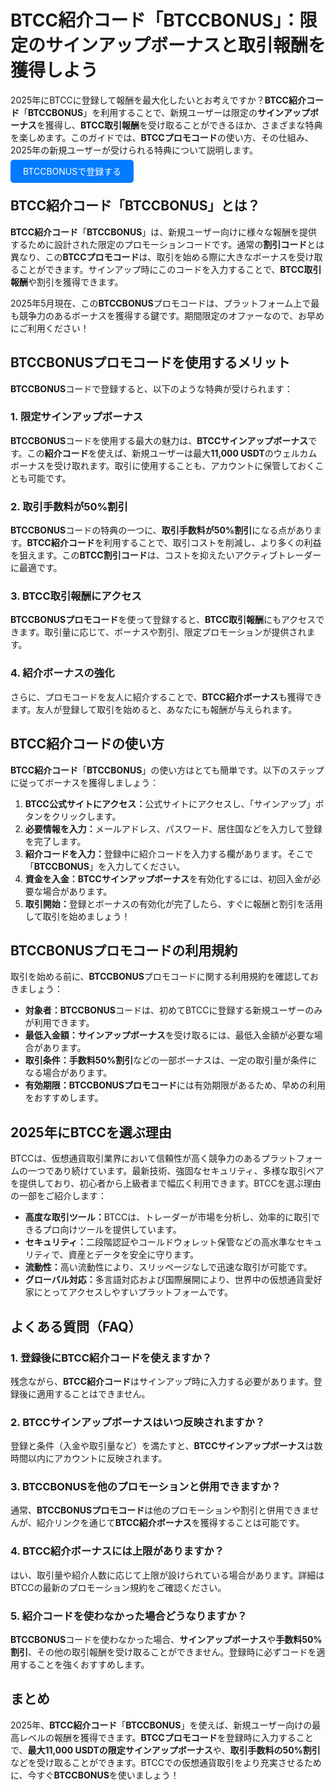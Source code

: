 <h1>BTCC紹介コード「BTCCBONUS」：限定のサインアップボーナスと取引報酬を獲得しよう</h1>
</header>

<section>
  <p>2025年にBTCCに登録して報酬を最大化したいとお考えですか？<strong>BTCC紹介コード</strong>「<strong>BTCCBONUS</strong>」を利用することで、新規ユーザーは限定の<strong>サインアップボーナス</strong>を獲得し、<strong>BTCC取引報酬</strong>を受け取ることができるほか、さまざまな特典を楽しめます。このガイドでは、<strong>BTCCプロモコード</strong>の使い方、その仕組み、2025年の新規ユーザーが受けられる特典について説明します。</p>
</section>
<p><a href="https://partner.btcc.com/us/c/BTCCBONUS/9303" target="_blank" style="color: white; background-color: #007bff; padding: 10px 20px; text-decoration: none; border-radius: 5px;">BTCCBONUSで登録する</a></p>

<section>
  <h2>BTCC紹介コード「BTCCBONUS」とは？</h2>
  <p><strong>BTCC紹介コード</strong>「<strong>BTCCBONUS</strong>」は、新規ユーザー向けに様々な報酬を提供するために設計された限定のプロモーションコードです。通常の<strong>割引コード</strong>とは異なり、この<strong>BTCCプロモコード</strong>は、取引を始める際に大きなボーナスを受け取ることができます。サインアップ時にこのコードを入力することで、<strong>BTCC取引報酬</strong>や割引を獲得できます。</p>
  <p>2025年5月現在、この<strong>BTCCBONUS</strong>プロモコードは、プラットフォーム上で最も競争力のあるボーナスを獲得する鍵です。期間限定のオファーなので、お早めにご利用ください！</p>
</section>

<section>
  <h2>BTCCBONUSプロモコードを使用するメリット</h2>
  <p><strong>BTCCBONUS</strong>コードで登録すると、以下のような特典が受けられます：</p>

  <h3>1. 限定サインアップボーナス</h3>
  <p><strong>BTCCBONUS</strong>コードを使用する最大の魅力は、<strong>BTCCサインアップボーナス</strong>です。この<strong>紹介コード</strong>を使えば、新規ユーザーは最大<strong>11,000 USDT</strong>のウェルカムボーナスを受け取れます。取引に使用することも、アカウントに保管しておくことも可能です。</p>

  <h3>2. 取引手数料が50%割引</h3>
  <p><strong>BTCCBONUS</strong>コードの特典の一つに、<strong>取引手数料が50%割引</strong>になる点があります。<strong>BTCC紹介コード</strong>を利用することで、取引コストを削減し、より多くの利益を狙えます。この<strong>BTCC割引コード</strong>は、コストを抑えたいアクティブトレーダーに最適です。</p>

  <h3>3. BTCC取引報酬にアクセス</h3>
  <p><strong>BTCCBONUSプロモコード</strong>を使って登録すると、<strong>BTCC取引報酬</strong>にもアクセスできます。取引量に応じて、ボーナスや割引、限定プロモーションが提供されます。</p>

  <h3>4. 紹介ボーナスの強化</h3>
  <p>さらに、プロモコードを友人に紹介することで、<strong>BTCC紹介ボーナス</strong>も獲得できます。友人が登録して取引を始めると、あなたにも報酬が与えられます。</p>
</section>

<section>
  <h2>BTCC紹介コードの使い方</h2>
  <p><strong>BTCC紹介コード</strong>「<strong>BTCCBONUS</strong>」の使い方はとても簡単です。以下のステップに従ってボーナスを獲得しましょう：</p>
  <ol>
    <li><strong>BTCC公式サイトにアクセス：</strong>公式サイトにアクセスし、「サインアップ」ボタンをクリックします。</li>
    <li><strong>必要情報を入力：</strong>メールアドレス、パスワード、居住国などを入力して登録を完了します。</li>
    <li><strong>紹介コードを入力：</strong>登録中に紹介コードを入力する欄があります。そこで「<strong>BTCCBONUS</strong>」を入力してください。</li>
    <li><strong>資金を入金：</strong><strong>BTCCサインアップボーナス</strong>を有効化するには、初回入金が必要な場合があります。</li>
    <li><strong>取引開始：</strong>登録とボーナスの有効化が完了したら、すぐに報酬と割引を活用して取引を始めましょう！</li>
  </ol>
</section>

<section>
  <h2>BTCCBONUSプロモコードの利用規約</h2>
  <p>取引を始める前に、<strong>BTCCBONUS</strong>プロモコードに関する利用規約を確認しておきましょう：</p>
  <ul>
    <li><strong>対象者：</strong><strong>BTCCBONUS</strong>コードは、初めてBTCCに登録する新規ユーザーのみが利用できます。</li>
    <li><strong>最低入金額：</strong><strong>サインアップボーナス</strong>を受け取るには、最低入金額が必要な場合があります。</li>
    <li><strong>取引条件：</strong><strong>手数料50%割引</strong>などの一部ボーナスは、一定の取引量が条件になる場合があります。</li>
    <li><strong>有効期限：</strong><strong>BTCCBONUSプロモコード</strong>には有効期限があるため、早めの利用をおすすめします。</li>
  </ul>
</section>

<section>
  <h2>2025年にBTCCを選ぶ理由</h2>
  <p>BTCCは、仮想通貨取引業界において信頼性が高く競争力のあるプラットフォームの一つであり続けています。最新技術、強固なセキュリティ、多様な取引ペアを提供しており、初心者から上級者まで幅広く利用できます。BTCCを選ぶ理由の一部をご紹介します：</p>
  <ul>
    <li><strong>高度な取引ツール：</strong>BTCCは、トレーダーが市場を分析し、効率的に取引できるプロ向けツールを提供しています。</li>
    <li><strong>セキュリティ：</strong>二段階認証やコールドウォレット保管などの高水準なセキュリティで、資産とデータを安全に守ります。</li>
    <li><strong>流動性：</strong>高い流動性により、スリッページなしで迅速な取引が可能です。</li>
    <li><strong>グローバル対応：</strong>多言語対応および国際展開により、世界中の仮想通貨愛好家にとってアクセスしやすいプラットフォームです。</li>
  </ul>
</section>

<section>
  <h2>よくある質問（FAQ）</h2>
  <h3>1. 登録後にBTCC紹介コードを使えますか？</h3>
  <p>残念ながら、<strong>BTCC紹介コード</strong>はサインアップ時に入力する必要があります。登録後に適用することはできません。</p>

  <h3>2. BTCCサインアップボーナスはいつ反映されますか？</h3>
  <p>登録と条件（入金や取引量など）を満たすと、<strong>BTCCサインアップボーナス</strong>は数時間以内にアカウントに反映されます。</p>

  <h3>3. BTCCBONUSを他のプロモーションと併用できますか？</h3>
  <p>通常、<strong>BTCCBONUSプロモコード</strong>は他のプロモーションや割引と併用できませんが、紹介リンクを通じて<strong>BTCC紹介ボーナス</strong>を獲得することは可能です。</p>

  <h3>4. BTCC紹介ボーナスには上限がありますか？</h3>
  <p>はい、取引量や紹介人数に応じて上限が設けられている場合があります。詳細はBTCCの最新のプロモーション規約をご確認ください。</p>

  <h3>5. 紹介コードを使わなかった場合どうなりますか？</h3>
  <p><strong>BTCCBONUS</strong>コードを使わなかった場合、<strong>サインアップボーナス</strong>や<strong>手数料50%割引</strong>、その他の取引報酬を受け取ることができません。登録時に必ずコードを適用することを強くおすすめします。</p>
</section>

<footer>
  <h2>まとめ</h2>
  <p>2025年、<strong>BTCC紹介コード</strong>「<strong>BTCCBONUS</strong>」を使えば、新規ユーザー向けの最高レベルの報酬を獲得できます。<strong>BTCCプロモコード</strong>を登録時に入力することで、<strong>最大11,000 USDTの限定サインアップボーナス</strong>や、<strong>取引手数料の50%割引</strong>などを受け取ることができます。BTCCでの仮想通貨取引をより充実させるために、今すぐ<strong>BTCCBONUS</strong>を使いましょう！</p>
</footer>
</article>

</body>
</html>
